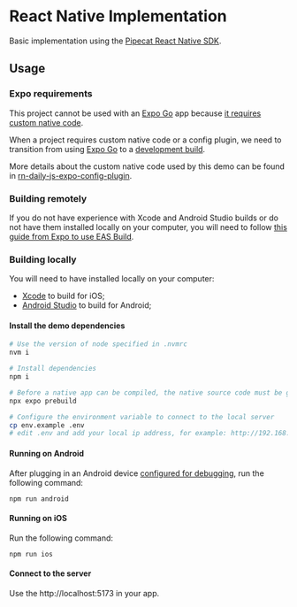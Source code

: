 # React Native Implementation

Basic implementation using the [Pipecat React Native SDK](https://docs.pipecat.ai/client/react-native/introduction).

## Usage

### Expo requirements

This project cannot be used with an [Expo Go](https://docs.expo.dev/workflow/expo-go/) app because [it requires custom native code](https://docs.expo.io/workflow/customizing/).

When a project requires custom native code or a config plugin, we need to transition from using [Expo Go](https://docs.expo.dev/workflow/expo-go/) 
to a [development build](https://docs.expo.dev/development/introduction/).

More details about the custom native code used by this demo can be found in [rn-daily-js-expo-config-plugin](https://github.com/daily-co/rn-daily-js-expo-config-plugin).

### Building remotely

If you do not have experience with Xcode and Android Studio builds or do not have them installed locally on your computer, you will need to follow [this guide from Expo to use EAS Build](https://docs.expo.dev/development/create-development-builds/#create-and-install-eas-build).

### Building locally

You will need to have installed locally on your computer:
- [Xcode](https://developer.apple.com/xcode/) to build for iOS;
- [Android Studio](https://developer.android.com/studio) to build for Android;

#### Install the demo dependencies

```bash
# Use the version of node specified in .nvmrc
nvm i

# Install dependencies
npm i

# Before a native app can be compiled, the native source code must be generated.
npx expo prebuild

# Configure the environment variable to connect to the local server
cp env.example .env
# edit .env and add your local ip address, for example: http://192.168.1.16:7860
```

#### Running on Android

After plugging in an Android device [configured for debugging](https://developer.android.com/studio/debug/dev-options), run the following command:

```
npm run android
```

#### Running on iOS

Run the following command:

```
npm run ios
```

#### Connect to the server
Use the http://localhost:5173 in your app.
